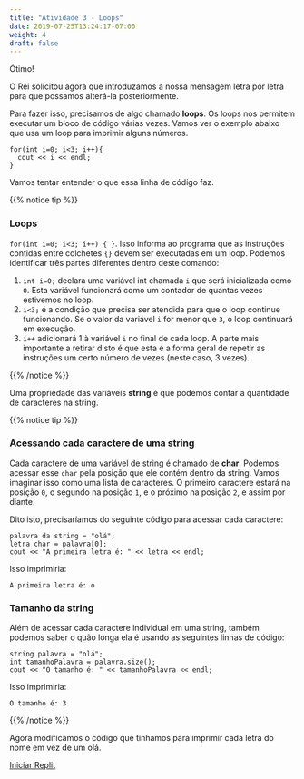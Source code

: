 ```yaml
---
title: "Atividade 3 - Loops"
date: 2019-07-25T13:24:17-07:00
weight: 4
draft: false
---
```


Ótimo!

O Rei solicitou agora que introduzamos a nossa mensagem letra por letra para que possamos alterá-la posteriormente.

Para fazer isso, precisamos de algo chamado **loops**. Os loops nos permitem executar um bloco de código várias vezes. Vamos ver o exemplo abaixo que usa um loop para imprimir alguns números.

```
for(int i=0; i<3; i++){
  cout << i << endl;
}
```
Vamos tentar entender o que essa linha de código faz.

{{% notice tip %}}


### Loops

 `for(int i=0; i<3; i++) { }`. 
Isso informa ao programa que as instruções contidas entre colchetes `{}` devem ser executadas em um loop.
Podemos identificar três partes diferentes dentro deste comando:
1. `int i=0;` declara uma variável int chamada `i` que será inicializada como `0`. Esta variável funcionará como um contador de quantas vezes estivemos no loop.
2. `i<3;` é a condição que precisa ser atendida para que o loop continue funcionando. Se o valor da variável `i` for menor que `3`, o loop continuará em execução.
3. `i++` adicionará 1 à variável `i` no final de cada loop.
A parte mais importante a retirar disto é que esta é a forma geral de repetir as instruções um certo número de vezes (neste caso, 3 vezes).

{{% /notice %}}

Uma propriedade das variáveis ​​**string** é que podemos contar a quantidade de caracteres na string. 

{{% notice tip %}}

### Acessando cada caractere de uma string

Cada caractere de uma variável de string é chamado de **char**. Podemos acessar esse `char` pela posição que ele contém dentro da string. Vamos imaginar isso como uma lista de caracteres. O primeiro caractere estará na posição `0`, o segundo na posição `1`, e o próximo na posição `2`, e assim por diante.

Dito isto, precisaríamos do seguinte código para acessar cada caractere:

```
palavra da string = "olá";
letra char = palavra[0];
cout << "A primeira letra é: " << letra << endl;
```
Isso imprimiria:
```
A primeira letra é: o
```

### Tamanho da string

Além de acessar cada caractere individual em uma string, também podemos saber o quão longa ela é usando as seguintes linhas de código:

```
string palavra = "olá";
int tamanhoPalavra = palavra.size();
cout << "O tamanho é: " << tamanhoPalavra << endl;
```
Isso imprimiria:
```
O tamanho é: 3
```
{{% /notice %}}

Agora modificamos o código que tínhamos para imprimir cada letra do nome em vez de um olá.

<a class="my-2 mx-4 btn btn-info" href="https://replit.com/@nuevofoundation/activity-3-english" target="_blank">Iniciar Replit</a>


